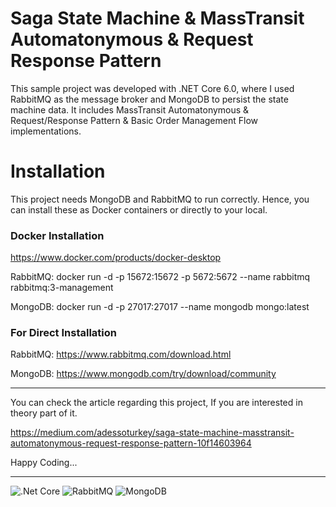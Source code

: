 # Saga State Machine & MassTransit Automatonymous & Request Response Pattern
This sample project was developed with .NET Core 6.0, where I used RabbitMQ as the message broker and MongoDB to persist the state machine data.
It includes MassTransit Automatonymous &amp; Request/Response Pattern &amp; Basic Order Management Flow implementations.

# Installation

This project needs MongoDB and RabbitMQ to run correctly. Hence, you can install these as Docker containers or directly to your local.

### Docker Installation

https://www.docker.com/products/docker-desktop

RabbitMQ: docker run -d -p 15672:15672 -p 5672:5672 --name rabbitmq rabbitmq:3-management

MongoDB: docker run -d -p 27017:27017 --name mongodb mongo:latest


### For Direct Installation

RabbitMQ: https://www.rabbitmq.com/download.html

MongoDB: https://www.mongodb.com/try/download/community



-----------

You can check the article regarding this project, If you are interested in theory part of it.

https://medium.com/adessoturkey/saga-state-machine-masstransit-automatonymous-request-response-pattern-10f14603964

Happy Coding...

----------------------------------------------------------------------------------------------------------------------------------------


![.Net Core](https://www.gezginler.net/indir/resim-grafik/net-core-desktop-runtime-1603015250.png)
![RabbitMQ](https://sekolahlinux.com/wp-content/uploads/2018/02/d50b96ee-666d-43ce-8d91-d0cbb6f93ffb-rabbitmq.png)
![MongoDB](https://api.civo.com/k3s-marketplace/mongodb.png)

